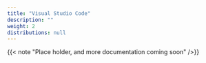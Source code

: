 ```yaml
---
title: "Visual Studio Code"
description: ""
weight: 2
distributions: null
---
```

{{< note "Place holder, and more documentation coming soon" />}}
